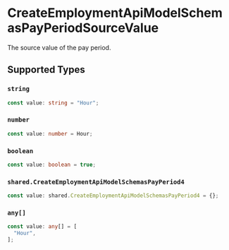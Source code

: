 # CreateEmploymentApiModelSchemasPayPeriodSourceValue

The source value of the pay period.


## Supported Types

### `string`

```typescript
const value: string = "Hour";
```

### `number`

```typescript
const value: number = Hour;
```

### `boolean`

```typescript
const value: boolean = true;
```

### `shared.CreateEmploymentApiModelSchemasPayPeriod4`

```typescript
const value: shared.CreateEmploymentApiModelSchemasPayPeriod4 = {};
```

### `any[]`

```typescript
const value: any[] = [
  "Hour",
];
```

